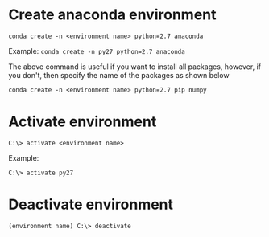 # Create anaconda environment

`conda create -n <environment name> python=2.7 anaconda`

Example: `conda create -n py27 python=2.7 anaconda`

The above command is useful if you want to install all packages, however, if you don't, then specify
the name of the packages as shown below

`conda create -n <environment name> python=2.7 pip numpy`

# Activate environment

`C:\> activate <environment name>` 

Example: 

`C:\> activate py27`

# Deactivate environment
`(environment name) C:\> deactivate`


